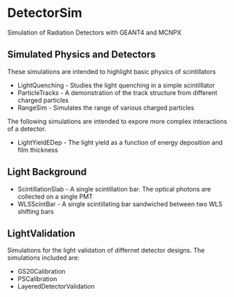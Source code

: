 DetectorSim
===========

Simulation of Radiation Detectors with GEANT4 and MCNPX

## Simulated Physics and Detectors
  
These simulations are intended to highlight basic physics of scintillators

  + LightQuenching - Studies the light quenching in a simple scintilllator
  + ParticleTracks - A demonstration of the track structure from different charged particles
  + RangeSim - Simulates the range of various charged particles

The following simulations are intended to expore more complex interactions of a detector.

  + LightYieldEDep - The light yield as a function of energy deposition and film thickness

## Light Background
  
  + ScintillationSlab - A single scintillation bar. The optical photons are collected on a single PMT
  + WLSScintBar - A single scintillating bar sandwiched between two WLS shifting bars

## LightValidation

Simulations for the light validation of differnet detector designs. The simulations included are:

  + GS20Calibration
  + PSCalibration
  + LayeredDetectorValidation
